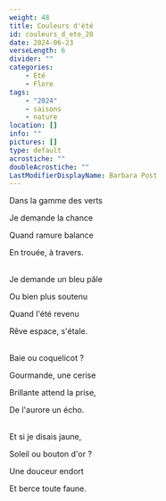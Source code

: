 ```yaml
---
weight: 48
title: Couleurs d'été
id: couleurs_d_ete_20
date: 2024-06-23
verseLength: 6
divider: ""
categories:
    - Eté
    - Flore
tags:
    - "2024"
    - saisons
    - nature
location: []
info: ""
pictures: []
type: default
acrostiche: ""
doubleAcrostiche: ""
LastModifierDisplayName: Barbara Post
---
```

Dans la gamme des verts

Je demande la chance

Quand ramure balance

En trouée, à travers.

 \
Je demande un bleu pâle

Ou bien plus soutenu

Quand l'été revenu

Rêve espace, s'étale.

 \
Baie ou coquelicot ?

Gourmande, une cerise

Brillante attend la prise,

De l'aurore un écho.

 \
Et si je disais jaune,

Soleil ou bouton d'or ?

Une douceur endort

Et berce toute faune.